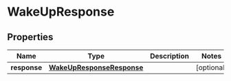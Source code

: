 
# WakeUpResponse

## Properties
Name | Type | Description | Notes
------------ | ------------- | ------------- | -------------
**response** | [**WakeUpResponseResponse**](WakeUpResponseResponse.md) |  |  [optional]



